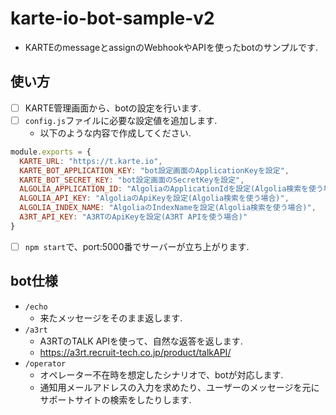 # karte-io-bot-sample-v2
- KARTEのmessageとassignのWebhookやAPIを使ったbotのサンプルです.

## 使い方
- [ ] KARTE管理画面から、botの設定を行います.
- [ ] `config.js`ファイルに必要な設定値を追加します.
    - 以下のような内容で作成してください.

```js
module.exports = {
  KARTE_URL: "https://t.karte.io",
  KARTE_BOT_APPLICATION_KEY: "bot設定画面のApplicationKeyを設定",
  KARTE_BOT_SECRET_KEY: "bot設定画面のSecretKeyを設定",
  ALGOLIA_APPLICATION_ID: "AlgoliaのApplicationIdを設定(Algolia検索を使う場合)",
  ALGOLIA_API_KEY: "AlgoliaのApiKeyを設定(Algolia検索を使う場合)",
  ALGOLIA_INDEX_NAME: "AlgoliaのIndexNameを設定(Algolia検索を使う場合)",
  A3RT_API_KEY: "A3RTのApiKeyを設定(A3RT APIを使う場合)"
}
```

- [ ] `npm start`で、port:5000番でサーバーが立ち上がります.

## bot仕様
- `/echo`
    - 来たメッセージをそのまま返します.
- `/a3rt`
    - A3RTのTALK APIを使って、自然な返答を返します.
    - https://a3rt.recruit-tech.co.jp/product/talkAPI/
- `/operator`
    - オペレーター不在時を想定したシナリオで、botが対応します.
    - 通知用メールアドレスの入力を求めたり、ユーザーのメッセージを元にサポートサイトの検索をしたりします.